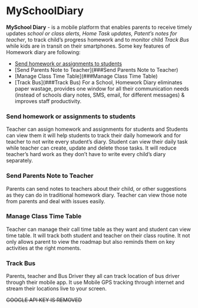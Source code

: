 # MySchoolDiary
**MySchool Diary** - is a mobile platform that enables parents to receive timely updates *school or class alerts, Home Task updates, Patent’s notes for teacher*, to track child’s progress homework and to monitor child *Track Bus* while kids are in transit on their smartphones. Some key features of Homework diary are following:
- [Send homework or assignments to students](###Send-homework-or-assignments-to-students)
- [Send Parents Note to Teacher](###Send Parents Note to Teacher)
- [Manage Class Time Table](###Manage Class Time Table)
- [Track Bus](###Track Bus)
For a School, Homework Diary eliminates paper wastage, provides one window for all their communication needs (instead of schools diary notes, SMS, email, for different messages) & improves staff productivity.

### Send homework or assignments to students
Teacher can assign homework and assignments for students and Students can view them it will help students to track their daily homework and for teacher to not write every student’s diary. Student can view their daily task while teacher can create, update and delete those tasks. It will reduce teacher’s hard work as they don’t have to write every child’s diary separately.

### Send Parents Note to Teacher
Parents can send notes to teachers about their child, or other suggestions as they can do in traditional homework diary. Teacher can view those note from parents and deal with issues easily.

### Manage Class Time Table
Teacher can manage their call time table as they want and student can view time table. It will track both student and teacher on their class routine. It not only allows parent to view the roadmap but also reminds them on key activities at the right moments. 
### Track Bus
Parents, teacher and Bus Driver they all can track location of bus driver through their mobile app. It use Mobile GPS tracking through internet and stream their locations live to your screen.

~~GOOGLE API KEY IS REMOVED~~
